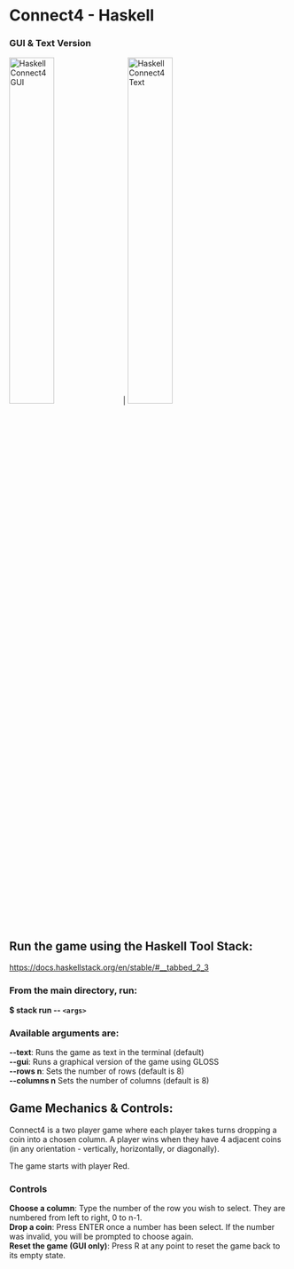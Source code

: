 # Connect4 - Haskell

### GUI & Text Version
<img title="GUI" alt="Haskell Connect4 GUI" src="/gui.png" width ="40%"> | <img title="text" alt="Haskell Connect4 Text" src="/textual.png" width ="40%">


## Run the game using the Haskell Tool Stack:

https://docs.haskellstack.org/en/stable/#__tabbed_2_3

### From the main directory, run:

**$ stack run -- `<args>`**

### Available arguments are:

**--text**: Runs the game as text in the terminal (default)
<br>
**--gui**: Runs a graphical version of the game using GLOSS
<br>
**--rows n**: Sets the number of rows (default is 8)
<br>
**--columns n** Sets the number of columns (default is 8)
<br>

## Game Mechanics & Controls:

Connect4 is a two player game where each player takes turns dropping a coin into a chosen column. A player wins when they have 4 adjacent coins (in any orientation - vertically, horizontally, or diagonally).

The game starts with player Red.

### Controls

**Choose a column**: Type the number of the row you wish to select. They are numbered from left to right, 0 to n-1.
<br>
**Drop a coin**: Press ENTER once a number has been select. If the number was invalid, you will be prompted to choose again.
<br>
**Reset the game (GUI only)**: Press R at any point to reset the game back to its empty state.